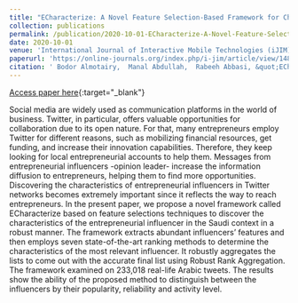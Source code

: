 ```yaml
---
title: "ECharacterize: A Novel Feature Selection-Based Framework for Characterizing Entrepreneurial Influencers in Arabic Twitter"
collection: publications
permalink: /publication/2020-10-01-ECharacterize-A-Novel-Feature-Selection-Based-Framework
date: 2020-10-01
venue: 'International Journal of Interactive Mobile Technologies (iJIM)'
paperurl: 'https://online-journals.org/index.php/i-jim/article/view/14807'
citation: ' Bodor Almotairy,  Manal Abdullah,  Rabeeh Abbasi, &quot;ECharacterize: A Novel Feature Selection-Based Framework for Characterizing Entrepreneurial Influencers in Arabic Twitter.&quot; International Journal of Interactive Mobile Technologies (iJIM), 2020.'
---
```


[Access paper here](https://online-journals.org/index.php/i-jim/article/view/14807){:target="_blank"}

Social media are widely used as communication platforms in the world of business. Twitter, in particular, offers valuable opportunities for collaboration due to its open nature. For that, many entrepreneurs employ Twitter for different reasons, such as mobilizing financial resources, get funding, and increase their innovation capabilities. Therefore, they keep looking for local entrepreneurial accounts to help them. Messages from entrepreneurial influencers -opinion leader- increase the information diffusion to entrepreneurs, helping them to find more opportunities. Discovering the characteristics of entrepreneurial influencers in Twitter networks becomes extremely important since it reflects the way to reach entrepreneurs. In the present paper, we propose a novel framework called ECharacterize based on feature selections techniques to discover the characteristics of the entrepreneurial influencer in the Saudi context in a robust manner. The framework extracts abundant influencers’ features and then employs seven state-of-the-art ranking methods to determine the characteristics of the most relevant influencer. It robustly aggregates the lists to come out with the accurate final list using Robust Rank Aggregation. The framework examined on 233,018 real-life Arabic tweets. The results show the ability of the proposed method to distinguish between the influencers by their popularity, reliability and activity level.